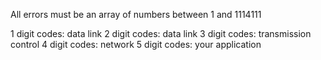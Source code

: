 All errors must be an array of numbers between 1 and 1114111

1 digit codes: data link
2 digit codes: data link
3 digit codes: transmission control
4 digit codes: network 
5 digit codes: your application